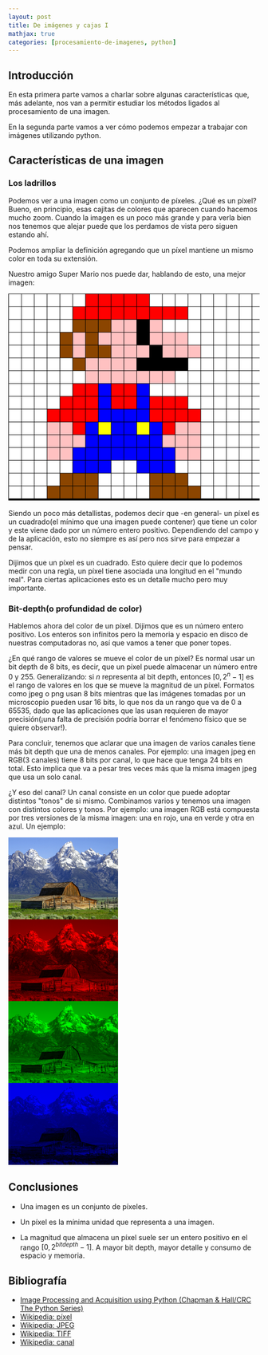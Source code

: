 ```yaml
---
layout: post
title: De imágenes y cajas I
mathjax: true
categories: [procesamiento-de-imagenes, python]
---
```


## Introducción

En esta primera parte vamos a charlar sobre algunas características que, más adelante, nos van a permitir estudiar los métodos ligados al procesamiento de una imagen.

En la segunda parte vamos a ver cómo podemos empezar a trabajar con imágenes utilizando python.

## Características de una imagen

### Los ladrillos

Podemos ver a una imagen como un conjunto de píxeles. ¿Qué es un píxel? Bueno, en principio, esas cajitas de colores que aparecen cuando hacemos mucho zoom. Cuando la imagen es un poco más grande y para verla bien nos tenemos que alejar puede que los perdamos de vista pero siguen estando ahí.

Podemos ampliar la definición agregando que un píxel mantiene un mismo color en toda su extensión.

Nuestro amigo Super Mario nos puede dar, hablando de esto, una mejor imagen:

![Super Mario Pixel](../images/mario-pixel.png)

Siendo un poco más detallistas, podemos decir que -en general- un píxel es un cuadrado(el mínimo que una imagen puede contener) que tiene un color y este viene dado por un número entero positivo. Dependiendo del campo y de la aplicación, esto no siempre es así pero nos sirve para empezar a pensar.

Dijimos que un píxel es un cuadrado. Esto quiere decir que lo podemos medir con una regla, un píxel tiene asociada una longitud en el "mundo real". Para ciertas aplicaciones esto es un detalle mucho pero muy importante.

### Bit-depth(o profundidad de color)

Hablemos ahora del color de un píxel. Dijimos que es un número entero positivo. Los enteros son infinitos pero la memoria y espacio en disco de nuestras computadoras no, así que vamos a tener que poner topes. 

¿En qué rango de valores se mueve el color de un píxel? Es normal
usar un bit depth de 8 bits, es decir, que un píxel puede almacenar un número
entre 0 y 255. Generalizando: si $n$ representa al bit depth, entonces $[0, 2^{n} - 1]$ es el rango de valores en los que se mueve la magnitud de un píxel. Formatos como jpeg o png usan 8 bits mientras que las imágenes tomadas por un 
microscopio pueden usar 16 bits, lo que nos da un rango que va de 0 a 65535, dado que las aplicaciones que las usan requieren de mayor precisión(¡una falta de precisión podría borrar el fenómeno físico que se quiere observar!).

Para concluir, tenemos que aclarar que una imagen de varios canales tiene más
bit depth que una de menos canales. Por ejemplo: una imagen jpeg en RGB(3 canales) tiene 8 bits por canal, lo que hace que tenga 24 bits en total. Esto implica que va a pesar tres veces más que la misma imagen jpeg que usa un solo canal.

¿Y eso del canal? Un canal consiste en un color que puede adoptar distintos "tonos" de si mismo. Combinamos varios y tenemos una imagen con distintos colores y tonos. Por ejemplo: una imagen RGB está compuesta por tres versiones de la misma imagen: una en rojo, una en verde y otra en azul. Un ejemplo:

![Imagen RGB](../images/canales_ejemplo_wiki.png)

## Conclusiones

* Una imagen es un conjunto de píxeles.

* Un píxel es la mínima unidad que representa a una imagen.

* La magnitud que almacena un píxel suele ser un entero positivo en el rango 
  $[0, 2^{bit depth} - 1]$. A mayor bit depth, mayor detalle y consumo de espacio y memoria.

## Bibliografía

- [Image Processing and Acquisition using Python (Chapman & Hall/CRC The Python Series)](https://www.routledge.com/Image-Processing-and-Acquisition-using-Python/Chityala-Pudipeddi/p/book/9780367198084)
- [Wikipedia: píxel](https://es.wikipedia.org/wiki/P%C3%ADxel)
- [Wikipedia: JPEG](https://en.wikipedia.org/wiki/JPEG)
- [Wikipedia: TIFF](https://es.wikipedia.org/wiki/TIFF)
- [Wikipedia: canal](https://es.wikipedia.org/wiki/Canal_(imagen_digital))